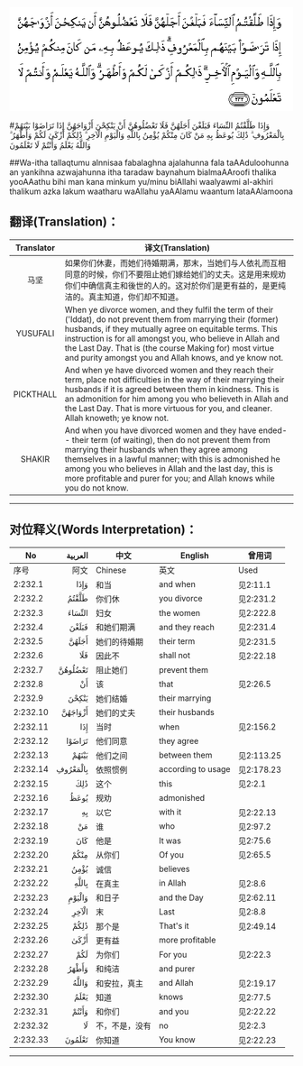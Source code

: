 ![002:232](images/002_232.gif)

#وَإِذَا طَلَّقْتُمُ النِّسَاءَ فَبَلَغْنَ أَجَلَهُنَّ فَلَا تَعْضُلُوهُنَّ أَنْ يَنْكِحْنَ أَزْوَاجَهُنَّ إِذَا تَرَاضَوْا بَيْنَهُمْ بِالْمَعْرُوفِ ۗ ذَٰلِكَ يُوعَظُ بِهِ مَنْ كَانَ مِنْكُمْ يُؤْمِنُ بِاللَّهِ وَالْيَوْمِ الْآخِرِ ۗ ذَٰلِكُمْ أَزْكَىٰ لَكُمْ وَأَطْهَرُ ۗ وَاللَّهُ يَعْلَمُ وَأَنْتُمْ لَا تَعْلَمُونَ 

##Wa-itha tallaqtumu alnnisaa fabalaghna ajalahunna fala taAAduloohunna an yankihna azwajahunna itha taradaw baynahum bialmaAAroofi thalika yooAAathu bihi man kana minkum yu/minu biAllahi waalyawmi al-akhiri thalikum azka lakum waatharu waAllahu yaAAlamu waantum lataAAlamoona 

## 翻译(Translation)：

| Translator | 译文(Translation)                                            |
| :--------: | ------------------------------------------------------------ |
|    马坚    | 如果你们休妻，而她们待婚期满，那末，当她们与人依礼而互相同意的时候，你们不要阻止她们嫁给她们的丈夫。这是用来规劝你们中确信真主和後世的人的。这对於你们是更有益的，是更纯洁的。真主知道，你们却不知道。 |
|  YUSUFALI  | When ye divorce women, and they fulfil the term of their ('Iddat), do not prevent them from marrying their (former) husbands, if they mutually agree on equitable terms. This instruction is for all amongst you, who believe in Allah and the Last Day. That is (the course Making for) most virtue and purity amongst you and Allah knows, and ye know not. |
| PICKTHALL  | And when ye have divorced women and they reach their term, place not difficulties in the way of their marrying their husbands if it is agreed between them in kindness. This is an admonition for him among you who believeth in Allah and the Last Day. That is more virtuous for you, and cleaner. Allah knoweth; ye know not. |
|   SHAKIR   | And when you have divorced women and they have ended-- their term (of waiting), then do not prevent them from marrying their husbands when they agree among themselves in a lawful manner; with this is admonished he among you who believes in Allah and the last day, this is more profitable and purer for you; and Allah knows while you do not know. |

---

## 对位释义(Words Interpretation)：

| No   | العربية | 中文    | English | 曾用词 |
| ---- | ------: | ------- | ------- | ------ |
| 序号 |    阿文 | Chinese | 英文    | Used   |
| 2:232.1  | وَإِذَا     | 和当           | and when           | 见2:11.1   |
| 2:232.2  | طَلَّقْتُمُ    | 你们休             | you divorce        | 见2:231.2  |
| 2:232.3  | النِّسَاءَ   | 妇女               | the women          | 见2:222.8  |
| 2:232.4  | فَبَلَغْنَ    | 和她们期满         | and they reach     | 见2:231.4  |
| 2:232.5  | أَجَلَهُنَّ    | 她们的待婚期       | their term         | 见2:231.5  |
| 2:232.6  | فَلَا      | 因此不             | shall not          | 见2:22.18  |
| 2:232.7  | تَعْضُلُوهُنَّ  | 阻止她们           | prevent them       |            |
| 2:232.8  | أَنْ       | 该                 | that               | 见2:26.5   |
| 2:232.9  | يَنْكِحْنَ    | 她们结婚           | their marrying     |            |
| 2:232.10 | أَزْوَاجَهُنَّ  | 她们的丈夫         | their husbands     |            |
| 2:232.11 | إِذَا      | 当时               | when               | 见2:156.2  |
| 2:232.12 | تَرَاضَوْا   | 他们同意           | they agree         |            |
| 2:232.13 | بَيْنَهُمْ    | 他们之间           | between them       | 见2:113.25 |
| 2:232.14 | بِالْمَعْرُوفِ | 依照惯例           | according to usage | 见2:178.23 |
| 2:232.15 | ذَٰلِكَ      | 这个           | this               | 见2:2.1    |
| 2:232.16 | يُوعَظُ     | 规劝               | admonished         |            |
| 2:232.17 | بِهِ       | 以它               | with it            | 见2:22.13  |
| 2:232.18 | مَنْ       | 谁                 | who                | 见2:97.2   |
| 2:232.19 | كَانَ      | 他是               | It was             | 见2:75.6   |
| 2:232.20 | مِنْكُمْ     | 从你们             | Of you             | 见2:65.5   |
| 2:232.21 | يُؤْمِنُ     | 诚信               | believes           |            |
| 2:232.22 | بِاللَّهِ    | 在真主         | in Allah           | 见2:8.6    |
| 2:232.23 | وَالْيَوْمِ   | 和日子             | and the Day        | 见2:62.11  |
| 2:232.24 | الْآخِرِ    | 末                 | Last               | 见2:8.8    |
| 2:232.25 | ذَٰلِكُمْ     | 那个是             | That's it          | 见2:49.14  |
| 2:232.26 | أَزْكَىٰ     | 更有益             | more profitable    |            |
| 2:232.27 | لَكُمْ      | 为你们             | For you            | 见2:22.3   |
| 2:232.28 | وَأَطْهَرُ    | 和纯洁             | and purer          |            |
| 2:232.29 | وَاللَّهُ    | 和安拉，真主       | and Allah          | 见2:19.17  |
| 2:232.30 | يَعْلَمُ     | 知道               | knows              | 见2:77.5   |
| 2:232.31 | وَأَنْتُمْ    | 和你们             | and you            | 见2:22.22  |
| 2:232.32 | لَا       | 不，不是，没有     | no                 | 见2:2.3    |
| 2:232.33 | تَعْلَمُونَ   | 你知道             | You know           | 见2:22.23  |

---

